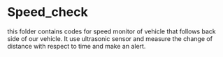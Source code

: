 # Speed_check
this folder contains codes for speed monitor of vehicle that follows back side of our vehicle. It use ultrasonic sensor and measure the change of distance with respect to time and make an alert. 